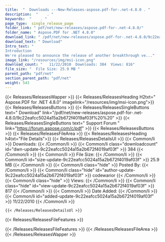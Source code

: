 ```yaml
---
title:  "  Downloads ---New-Releases-aspose.pdf-for-.net-4.8.0 . " 
description:  "    . " 
keywords:  "    . " 
page_type:  single_release_page
folder_link: " pdf/net/new-releases/aspose.pdf-for-.net-4.8.0/"
folder_name: " Aspose.PDF for .NET 4.8.0"
download_link: " /pdf/net/new-releases/aspose.pdf-for-.net-4.8.0/9c22eafcc5024a15a2b672f4019af03f"
download_text: " Download"
Intro_text: " 
Introduction
We're pleased to announce the release of another breakthrough ve..."
image_link: "/resources/img/msi-icon.png"
download_count: "   11/22/2010  Downloads: 384  Views: 816"
file_size: "  File Size: 25.9 MB "
parent_path: "pdf/net"
section_parent_path: "pdf/net"
weight: 543
---
```


{{< Releases/ReleasesWapper >}}
  {{< Releases/ReleasesHeading H2txt=" Aspose.PDF for .NET 4.8.0" imagelink="/resources/img/msi-icon.png">}}
  {{< Releases/ReleasesButtons >}}
    {{< Releases/ReleasesSingleButtons text=" Download" link="/pdf/net/new-releases/aspose.pdf-for-.net-4.8.0/9c22eafcc5024a15a2b672f4019af03f%20%20" >}}
    {{< Releases/ReleasesSingleButtons text=" Support Forum " link="https://forum.aspose.com/c/pdf" >}}
  {{< Releases/ReleasesButtons >}}
  {{< Releases/ReleasesFileArea >}}
    {{< Releases/ReleasesHeading h4txt="File Details">}}
    {{< Releases/ReleasesDetailsUl >}}
            {{< Common/li  >}} Downloads: {{< /Common/li >}} 
      {{< Common/li class="downloadcount" id="dwn-update-9c22eafcc5024a15a2b672f4019af03f" >}} 384 {{< /Common/li >}} 
      {{< Common/li  >}} File Size: {{< /Common/li >}} 
      {{< Common/li id="size-update-9c22eafcc5024a15a2b672f4019af03f" >}} 25.9 MB {{< /Common/li >}} 
      {{< Common/li  class="hide" >}} Posted By: {{< /Common/li >}} 
      {{< Common/li class="hide" id="author-update-9c22eafcc5024a15a2b672f4019af03f" >}} codewarior {{< /Common/li >}} 
      {{< Common/li class="hide"  >}} Views: {{< /Common/li >}} 
      {{< Common/li class="hide" id="view-update-9c22eafcc5024a15a2b672f4019af03f" >}} 817 {{< /Common/li >}} 
      {{< Common/li  >}} Date Added: {{< /Common/li >}} 
      {{< Common/li id="added-update-9c22eafcc5024a15a2b672f4019af03f" >}} 11/22/2010 {{< /Common/li >}} 

    {{< /Releases/ReleasesDetailsUl >}}

  {{< Releases/ReleasesFileFeatures >}}
      
  {{< /Releases/ReleasesFileFeatures >}}
 {{< /Releases/ReleasesFileArea >}}
{{< /Releases/ReleasesWapper >}}


